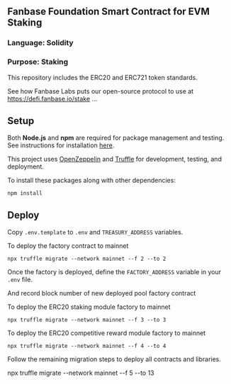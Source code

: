 ## Fanbase Foundation Smart Contract for EVM Staking

### Language: Solidity

### Purpose: Staking
This repository includes the ERC20 and ERC721 token standards.

See how Fanbase Labs puts our open-source protocol to use at https://defi.fanbase.io/stake ...


## Setup

Both **Node.js** and **npm** are required for package management and testing. See instructions
for installation [here](https://docs.npmjs.com/downloading-and-installing-node-js-and-npm).

This project uses [OpenZeppelin](https://docs.openzeppelin.com/)
and [Truffle](https://www.trufflesuite.com/docs/truffle)
for development, testing, and deployment.

To install these packages along with other dependencies:
```
npm install
```


## Deploy

Copy `.env.template` to `.env` and `TREASURY_ADDRESS` variables.


To deploy the factory contract to mainnet
```
npx truffle migrate --network mainnet --f 2 --to 2
```

Once the factory is deployed, define the `FACTORY_ADDRESS` variable in your `.env` file.

And record block number of new deployed pool factory contract

To deploy the ERC20 staking module factory to mainnet
```
npx truffle migrate --network mainnet --f 3 --to 3
```


To deploy the ERC20 competitive reward module factory to mainnet
```
npx truffle migrate --network mainnet --f 4 --to 4
```

Follow the remaining migration steps to deploy all contracts and libraries.

npx truffle migrate --network mainnet --f 5 --to 13
